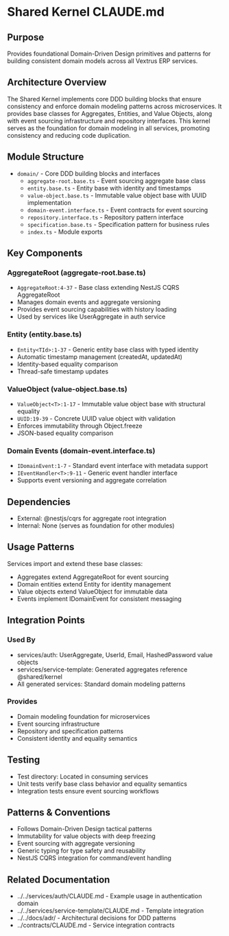 # Shared Kernel CLAUDE.md

## Purpose
Provides foundational Domain-Driven Design primitives and patterns for building consistent domain models across all Vextrus ERP services.

## Architecture Overview
The Shared Kernel implements core DDD building blocks that ensure consistency and enforce domain modeling patterns across microservices. It provides base classes for Aggregates, Entities, and Value Objects, along with event sourcing infrastructure and repository interfaces. This kernel serves as the foundation for domain modeling in all services, promoting consistency and reducing code duplication.

## Module Structure
- `domain/` - Core DDD building blocks and interfaces
  - `aggregate-root.base.ts` - Event sourcing aggregate base class
  - `entity.base.ts` - Entity base with identity and timestamps
  - `value-object.base.ts` - Immutable value object base with UUID implementation
  - `domain-event.interface.ts` - Event contracts for event sourcing
  - `repository.interface.ts` - Repository pattern interface
  - `specification.base.ts` - Specification pattern for business rules
  - `index.ts` - Module exports

## Key Components
### AggregateRoot (aggregate-root.base.ts)
- `AggregateRoot:4-37` - Base class extending NestJS CQRS AggregateRoot
- Manages domain events and aggregate versioning
- Provides event sourcing capabilities with history loading
- Used by services like UserAggregate in auth service

### Entity (entity.base.ts)
- `Entity<TId>:1-37` - Generic entity base class with typed identity
- Automatic timestamp management (createdAt, updatedAt)
- Identity-based equality comparison
- Thread-safe timestamp updates

### ValueObject (value-object.base.ts)
- `ValueObject<T>:1-17` - Immutable value object base with structural equality
- `UUID:19-39` - Concrete UUID value object with validation
- Enforces immutability through Object.freeze
- JSON-based equality comparison

### Domain Events (domain-event.interface.ts)
- `IDomainEvent:1-7` - Standard event interface with metadata support
- `IEventHandler<T>:9-11` - Generic event handler interface
- Supports event versioning and aggregate correlation

## Dependencies
- External: @nestjs/cqrs for aggregate root integration
- Internal: None (serves as foundation for other modules)

## Usage Patterns
Services import and extend these base classes:
- Aggregates extend AggregateRoot for event sourcing
- Domain entities extend Entity for identity management
- Value objects extend ValueObject for immutable data
- Events implement IDomainEvent for consistent messaging

## Integration Points
### Used By
- services/auth: UserAggregate, UserId, Email, HashedPassword value objects
- services/service-template: Generated aggregates reference @shared/kernel
- All generated services: Standard domain modeling patterns

### Provides
- Domain modeling foundation for microservices
- Event sourcing infrastructure
- Repository and specification patterns
- Consistent identity and equality semantics

## Testing
- Test directory: Located in consuming services
- Unit tests verify base class behavior and equality semantics
- Integration tests ensure event sourcing workflows

## Patterns & Conventions
- Follows Domain-Driven Design tactical patterns
- Immutability for value objects with deep freezing
- Event sourcing with aggregate versioning
- Generic typing for type safety and reusability
- NestJS CQRS integration for command/event handling

## Related Documentation
- ../../services/auth/CLAUDE.md - Example usage in authentication domain
- ../../services/service-template/CLAUDE.md - Template integration
- ../../docs/adr/ - Architectural decisions for DDD patterns
- ../contracts/CLAUDE.md - Service integration contracts
